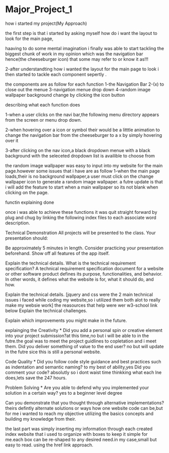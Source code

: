 # Major_Project_1

how i started my project(My Approach)

the first step is that i started by asking myself how do i want the layout to look for the main page,

haaving to do some mental imagination i finally was able to start tackling the biggest chunk of work in my opinion which was the navigation bar hence(the cheeseburger icon) that some may refer to or know it as!!!

2-after understandting how i wanted the layout for the main page to look i then started to tackle each component sepertly .

the components are as follow for each function
1-the Navigation Bar
2-(x) to close out the menue
3-navigation menue drop down
4-random image wallpaper background change by clicking the icon button

describing what each function does

1-when a user clicks on the navi bar,the following menu directory appears from the screen or menu drop down.

2-when hovering over a icon or symbol their would be a litttle animation to change the navigation bar 
from the cheeseburger to a x by simply hovering over it 

3-after clicking on the nav icon,a black dropdown menue with a black background with the seleceted dropdown list is
availible to choose from 

the random image wallpaper was easy to input into my website for the main page.however some issues that i have are as follow
1-when the main page loads,their is no background wallpaper,a user must click on the change wallpaper icon to generate a random image wallpaper. a futre update is that i will add the feature to start when a main wallpaper so its not blank when clicking on the page.

functin explaining done

once i was able to achieve these functions it was quit straight forward by plug and chug by linking the following index files to each associate word description.


Technical Demonstration
All projects will be presented to the class. Your presentation should:

Be approximately 5 minutes in length. Consider practicing your presentation beforehand.
Show off all features of the app itself.

Explain the technical details.
What is the technical requirement specification? A technical requirement specification document for a website or other software product defines its purpose, functionalities, and behavior. In other words, it defines what the website is for, what it should do, and how.

Explain the technical details.
[jquery and css were the 2 main technical issues i faced while coding my website,so i utilized them both alot to really make my websie work]
the reasources that help were wer w3-school link below
Explain the technical challenges.

Explain which improvements you might make in the future.

explainging 
the Creativity *
Did you add a personal spin or creative element into your project submission?at this time,no but i will be able to in the futre.the goal was to meet the project guidlines to copletation and i meet them.
Did you deliver something of value to the end user? no but will update in the futre sice this is still a personal website.

Code Quality *
Did you follow code style guidance and best practices such as indentation and semantic naming?
to my best of ability,yes
Did you comment your code? absolutly so i dont waist time thinkking what each lne does,lets save the 247 hours.

Problem Solving *
Are you able to defend why you implemented your solution in a certain way? yes to a beginner level degree

Can you demonstrate that you thought through alternative implementations? theirs defintly alternate solutions or ways how one website code can be,but for me i wanted to reach my objective utilizing the basics concepts and building my knowledge from their.

the last part was simply inserting my information through each created  index website that i used to organize with boxes to keep it simple for me.each box can be re-shaped to any desired need.in my case,small but easy to read.
using the href link approach.








